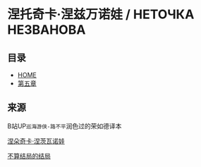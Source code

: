 

# 涅托奇卡·涅兹万诺娃 / НЕТОЧКА НЕЗВАНОВА

## 目录

- [HOME](../../README.md)
- [第五章](./chapter5.md)


## 来源
B站UP`巡海游侠-路不平`润色过的荣如德译本

[涅朵奇卡·涅茨瓦诺娃](https://b23.tv/uSM1RSx)

[不算结局的结局](https://b23.tv/Te7HiTn)


